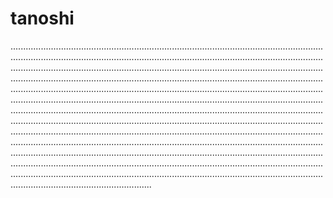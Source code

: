 # tanoshi

....................................................................................................................................................................................................................................................................................................................................................................................................................................................................................................................................................................................................................................................................................................................................................................................................................................................................................................................................................................................................................................................................................................................................................................................................................................................................................................................................................................................................................................................................................................................................................................................................................................................................................................................................